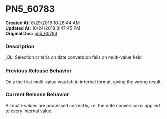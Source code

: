 # PN5_60783

**Created At:** 8/29/2018 10:26:44 AM  
**Updated At:** 10/24/2018 8:47:45 PM  
**Original Doc:** [pn5_60783](https://docs.jbase.com/48420-5-7-1-release-notes/pn5_60783)  


### Description

jQL: Selection criteria on date conversion fails on multi-value field



### Previous Release Behavior

Only the first multi-value was left in internal format, giving the wrong result.



### Current Release Behavior

All multi-values are processed correctly, i.e. the date conversion is applied to every internal value.
